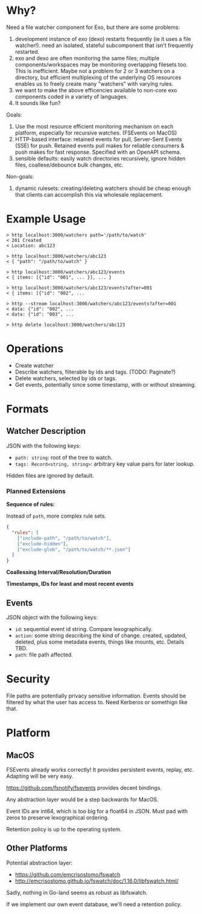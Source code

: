 # Why?

Need a file watcher component for Exo, but there are some problems:
1. development instance of exo (dexo) restarts frequently (ie it uses a file
   watcher!). need an isolated, stateful subcomponent that isn't frequently
   restarted.
2. exo and dexo are often monitoring the same files; multiple
   components/workspaces may be monitoring overlapping filesets too. This is
   inefficient. Maybe not a problem for 2 or 3 watchers on a directory, but
   efficient multiplexing of the underlying OS resources enables us to freely create many "watchers" with varying rules.
3. we want to make the above efficencies available to non-core exo components
   coded in a variety of languages.
4. It sounds like fun?

Goals:
1. Use the most resource efficient monitoring mechanism on each platform,
   especially for recursive watches.  (FSEvents on MacOS)
2. HTTP-based interface: retained events for pull, Server-Sent Events (SSE) for
   push. Retained events pull makes for reliable consumers & push makes for
   fast response. Specified with an OpenAPI schema.
3. sensible defaults: easily watch directories recursively, ignore hidden
   files, coallese/debounce bulk changes, etc.

Non-goals:
1. dynamic rulesets: creating/deleting watchers should be cheap enough that
   clients can accomplish this via wholesale replacement.

# Example Usage

```
> http localhost:3000/watchers path='/path/to/watch'
< 201 Created
< Location: abc123

> http localhost:3000/watchers/abc123
< { "path": "/path/to/watch" }

> http localhost:3000/watchers/abc123/events
< { items: [{"id": "001", ... }], ... }

> http localhost:3000/watchers/abc123/events?after=001
< { items: [{"id": "002", ...

> http --stream localhost:3000/watchers/abc123/events?after=001
< data: {"id": "002", ... 
< data: {"id": "003", ... 

> http delete localhost:3000/watchers/abc123
```

# Operations

- Create watcher
- Describe watchers, filterable by ids and tags. (TODO: Paginate?)
- Delete watchers, selected by ids or tags.
- Get events, potentially since some timestamp, with or without streaming.

# Formats

## Watcher Description

JSON with the following keys:

- `path: string`: root of the tree to watch.
- `tags: Record<string, string>`: arbitrary key value pairs for later lookup.

Hidden files are ignored by default.

### Planned Extensions

**Sequence of rules:**

Instead of `path`, more complex rule sets.

```json
{
  "rules": [
    ["include-path", "/path/to/watch"],
    ["exclude-hidden"],
    ["exclude-glob", "/path/to/watch/**.json"]
  ]
}
```

**Coallessing Interval/Resolution/Duration**

**Timestamps, IDs for least and most recent events**

## Events

JSON object with the following keys:

- `id`: sequential event id string. Compare lexographically.
- `action`: some string describing the kind of change. created, updated,
  deleted, plus some metadata events, things like mounts, etc. Details TBD.
- `path`: file path affected.

# Security

File paths are potentially privacy sensitive information. Events should be
filtered by what the user has access to. Need Kerberos or somethign like that.

# Platform

## MacOS

FSEvents already works correctly! It provides persistent events, replay,
etc. Adapting will be very easy.

https://github.com/fsnotify/fsevents provides decent bindings.

Any abstraction layer would be a step backwards for MacOS.

Event IDs are int64, which is too big for a float64 in JSON. Must pad with zeros to preserve lexographical ordering.

Retention policy is up to the operating system.

## Other Platforms

Potential abstraction layer:
- https://github.com/emcrisostomo/fswatch
- http://emcrisostomo.github.io/fswatch/doc/1.16.0/libfswatch.html/

Sadly, nothing in Go-land seems as robust as libfswatch.

If we implement our own event database, we'll need a retention policy.
